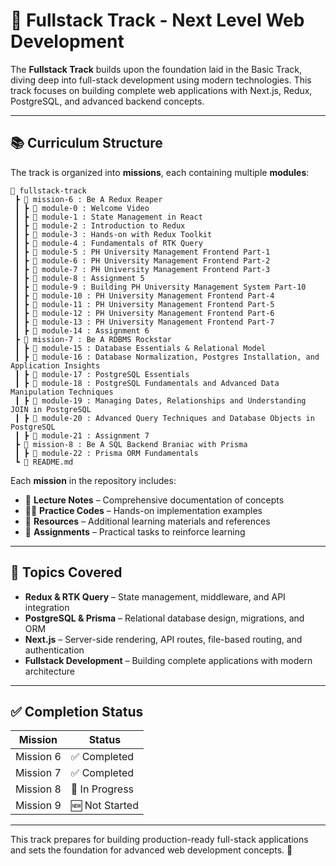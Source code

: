# 🚀 Fullstack Track - Next Level Web Development

The **Fullstack Track** builds upon the foundation laid in the Basic Track, diving deep into full-stack development using modern technologies. This track focuses on building complete web applications with Next.js, Redux, PostgreSQL, and advanced backend concepts.

---

## 📚 Curriculum Structure

The track is organized into **missions**, each containing multiple **modules**:

```text
📂 fullstack-track
 ┣ 📂 mission-6 : Be A Redux Reaper
 ┃ ┣ 📂 module-0 : Welcome Video
 ┃ ┣ 📂 module-1 : State Management in React
 ┃ ┣ 📂 module-2 : Introduction to Redux
 ┃ ┣ 📂 module-3 : Hands-on with Redux Toolkit
 ┃ ┣ 📂 module-4 : Fundamentals of RTK Query
 ┃ ┣ 📂 module-5 : PH University Management Frontend Part-1
 ┃ ┣ 📂 module-6 : PH University Management Frontend Part-2
 ┃ ┣ 📂 module-7 : PH University Management Frontend Part-3
 ┃ ┣ 📂 module-8 : Assignment 5
 ┃ ┣ 📂 module-9 : Building PH University Management System Part-10
 ┃ ┣ 📂 module-10 : PH University Management Frontend Part-4
 ┃ ┣ 📂 module-11 : PH University Management Frontend Part-5
 ┃ ┣ 📂 module-12 : PH University Management Frontend Part-6
 ┃ ┣ 📂 module-13 : PH University Management Frontend Part-7
 ┃ ┣ 📂 module-14 : Assignment 6
 ┣ 📂 mission-7 : Be A RDBMS Rockstar
 ┃ ┣ 📂 module-15 : Database Essentials & Relational Model
 ┃ ┣ 📂 module-16 : Database Normalization, Postgres Installation, and Application Insights
 ┃ ┣ 📂 module-17 : PostgreSQL Essentials
 ┃ ┣ 📂 module-18 : PostgreSQL Fundamentals and Advanced Data Manipulation Techniques
 ┃ ┣ 📂 module-19 : Managing Dates, Relationships and Understanding JOIN in PostgreSQL
 ┃ ┣ 📂 module-20 : Advanced Query Techniques and Database Objects in PostgreSQL
 ┃ ┣ 📂 module-21 : Assignment 7
 ┣ 📂 mission-8 : Be A SQL Backend Braniac with Prisma
 ┃ ┣ 📂 module-22 : Prisma ORM Fundamentals
 ┗ 📜 README.md
```

Each **mission** in the repository includes:

- 📌 **Lecture Notes** – Comprehensive documentation of concepts
- 🧑‍💻 **Practice Codes** – Hands-on implementation examples
- 📄 **Resources** – Additional learning materials and references
- 📝 **Assignments** – Practical tasks to reinforce learning

---

## 🎯 Topics Covered

- **Redux & RTK Query** – State management, middleware, and API integration
- **PostgreSQL & Prisma** – Relational database design, migrations, and ORM
- **Next.js** – Server-side rendering, API routes, file-based routing, and authentication
- **Fullstack Development** – Building complete applications with modern architecture

---

## ✅ Completion Status

| Mission   | Status         |
| --------- | -------------- |
| Mission 6 | ✅ Completed   |
| Mission 7 | ✅ Completed   |
| Mission 8 | 🚧 In Progress |
| Mission 9 | 🆕 Not Started |

---

This track prepares for building production-ready full-stack applications and sets the foundation for advanced web development concepts. 🚀
